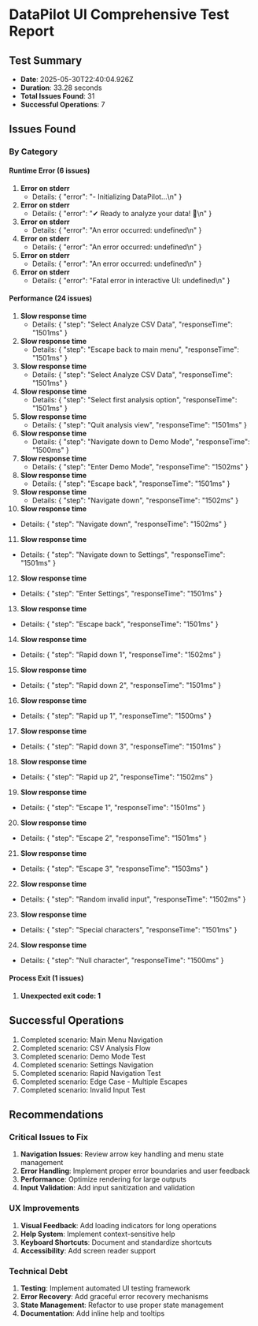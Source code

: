 # DataPilot UI Comprehensive Test Report

## Test Summary
- **Date**: 2025-05-30T22:40:04.926Z
- **Duration**: 33.28 seconds
- **Total Issues Found**: 31
- **Successful Operations**: 7

## Issues Found

### By Category

#### Runtime Error (6 issues)
1. **Error on stderr**
   - Details: {
     "error": "- Initializing DataPilot...\n"
   }
2. **Error on stderr**
   - Details: {
     "error": "✔ Ready to analyze your data! 🎉\n"
   }
3. **Error on stderr**
   - Details: {
     "error": "An error occurred: undefined\n"
   }
4. **Error on stderr**
   - Details: {
     "error": "An error occurred: undefined\n"
   }
5. **Error on stderr**
   - Details: {
     "error": "An error occurred: undefined\n"
   }
6. **Error on stderr**
   - Details: {
     "error": "Fatal error in interactive UI: undefined\n"
   }

#### Performance (24 issues)
1. **Slow response time**
   - Details: {
     "step": "Select Analyze CSV Data",
     "responseTime": "1501ms"
   }
2. **Slow response time**
   - Details: {
     "step": "Escape back to main menu",
     "responseTime": "1501ms"
   }
3. **Slow response time**
   - Details: {
     "step": "Select Analyze CSV Data",
     "responseTime": "1501ms"
   }
4. **Slow response time**
   - Details: {
     "step": "Select first analysis option",
     "responseTime": "1501ms"
   }
5. **Slow response time**
   - Details: {
     "step": "Quit analysis view",
     "responseTime": "1501ms"
   }
6. **Slow response time**
   - Details: {
     "step": "Navigate down to Demo Mode",
     "responseTime": "1500ms"
   }
7. **Slow response time**
   - Details: {
     "step": "Enter Demo Mode",
     "responseTime": "1502ms"
   }
8. **Slow response time**
   - Details: {
     "step": "Escape back",
     "responseTime": "1501ms"
   }
9. **Slow response time**
   - Details: {
     "step": "Navigate down",
     "responseTime": "1502ms"
   }
10. **Slow response time**
   - Details: {
     "step": "Navigate down",
     "responseTime": "1502ms"
   }
11. **Slow response time**
   - Details: {
     "step": "Navigate down to Settings",
     "responseTime": "1501ms"
   }
12. **Slow response time**
   - Details: {
     "step": "Enter Settings",
     "responseTime": "1501ms"
   }
13. **Slow response time**
   - Details: {
     "step": "Escape back",
     "responseTime": "1501ms"
   }
14. **Slow response time**
   - Details: {
     "step": "Rapid down 1",
     "responseTime": "1502ms"
   }
15. **Slow response time**
   - Details: {
     "step": "Rapid down 2",
     "responseTime": "1501ms"
   }
16. **Slow response time**
   - Details: {
     "step": "Rapid up 1",
     "responseTime": "1500ms"
   }
17. **Slow response time**
   - Details: {
     "step": "Rapid down 3",
     "responseTime": "1501ms"
   }
18. **Slow response time**
   - Details: {
     "step": "Rapid up 2",
     "responseTime": "1502ms"
   }
19. **Slow response time**
   - Details: {
     "step": "Escape 1",
     "responseTime": "1501ms"
   }
20. **Slow response time**
   - Details: {
     "step": "Escape 2",
     "responseTime": "1501ms"
   }
21. **Slow response time**
   - Details: {
     "step": "Escape 3",
     "responseTime": "1503ms"
   }
22. **Slow response time**
   - Details: {
     "step": "Random invalid input",
     "responseTime": "1502ms"
   }
23. **Slow response time**
   - Details: {
     "step": "Special characters",
     "responseTime": "1501ms"
   }
24. **Slow response time**
   - Details: {
     "step": "Null character",
     "responseTime": "1500ms"
   }

#### Process Exit (1 issues)
1. **Unexpected exit code: 1**

## Successful Operations
1. Completed scenario: Main Menu Navigation
2. Completed scenario: CSV Analysis Flow
3. Completed scenario: Demo Mode Test
4. Completed scenario: Settings Navigation
5. Completed scenario: Rapid Navigation Test
6. Completed scenario: Edge Case - Multiple Escapes
7. Completed scenario: Invalid Input Test

## Recommendations

### Critical Issues to Fix
1. **Navigation Issues**: Review arrow key handling and menu state management
2. **Error Handling**: Implement proper error boundaries and user feedback
3. **Performance**: Optimize rendering for large outputs
4. **Input Validation**: Add input sanitization and validation

### UX Improvements
1. **Visual Feedback**: Add loading indicators for long operations
2. **Help System**: Implement context-sensitive help
3. **Keyboard Shortcuts**: Document and standardize shortcuts
4. **Accessibility**: Add screen reader support

### Technical Debt
1. **Testing**: Implement automated UI testing framework
2. **Error Recovery**: Add graceful error recovery mechanisms
3. **State Management**: Refactor to use proper state management
4. **Documentation**: Add inline help and tooltips
